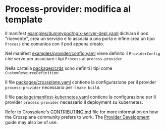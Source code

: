 # Process-provider: modifica al template

Il manifest [examples/dummypod/ngix-server-depl.yaml] dichiara il pod "ricevente", crea un servizio e lo associa a una porta 
e infine crea un tipo `Process` che comunica con il pod appena creato. 

Nel manifest [examples/provider/config.yaml] viene definito il `ProviderConfig` che serve per associare i tipi `Process` al `process-provider`

Nella cartella [packages/crds] sono definiti i tipi come `CustomResourceDefinition`

Il file [packages/crossplane.yaml] contiene la configurazione per il provider `process-provider` necessario per il `make build`.

Il file [package/manifest-kubernetes.yaml] contiene la configurazione per il provider `process-provider` necessario il deployment su kubernetes.


Refer to Crossplane's [CONTRIBUTING.md] file for more information on how the
Crossplane community prefers to work. The [Provider Development][provider-dev]
guide may also be of use.

[examples/dummypod/ngix-server-depl.yaml]: https://github.com/davitazzio/process-provider/blob/main/examples/dummypod/ngix-server-depl.yaml
[examples/provider/config.yaml]: https://github.com/davitazzio/process-provider/blob/main/examples/provider/config.yaml
[packages/crds]: https://github.com/davitazzio/process-provider/tree/main/package/crds
[packages/crossplane.yaml]: https://github.com/davitazzio/process-provider/blob/main/package/crossplane.yaml
[package/manifest-kubernetes.yaml]: https://github.com/davitazzio/process-provider/blob/main/package/manifest-kubernetes.yaml
[CONTRIBUTING.md]: https://github.com/crossplane/crossplane/blob/master/CONTRIBUTING.md
[provider-dev]: https://github.com/crossplane/crossplane/blob/master/contributing/guide-provider-development.md

